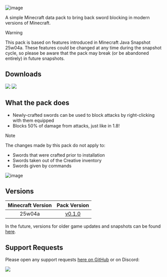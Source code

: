 ![image](https://i.imgur.com/NJx3aJQ.png)

A simple Minecraft data pack to bring back sword blocking in modern versions of Minecraft.

> [!WARNING]
> This pack is based on features introduced in Minecraft Java Snapshot 25w04a. 
> These features could be changed at any time during the snapshot cycle, so please
> be aware that the pack may break (or be abandoned entirely) in future snapshots.

## Downloads

[![](https://img.shields.io/modrinth/dt/whKGizn8?label=Modrinth&style=for-the-badge&color=00AF5C&logo=modrinth)](https://modrinth.com/datapack/new-sword-blocking)
[![](https://img.shields.io/github/downloads/Classic36-Media/New-Sword-Blocking/total?label=GitHub&style=for-the-badge&color=181717&logo=github)](https://github.com/Classic36-Media/New-Sword-Blocking/releases)

## What the pack does

* Newly-crafted swords can be used to block attacks by right-clicking with them equipped
* Blocks 50% of damage from attacks, just like in 1.8!

> [!NOTE]
> The changes made by this pack do not apply to: 
> * Swords that were crafted prior to installation
> * Swords taken out of the Creative inventory
> * Swords given by commands

![image](https://i.imgur.com/EnbirfS.gif)

## Versions

| Minecraft Version | Pack Version |
| :--: | :--: |
| 25w04a | [v0.1.0](https://github.com/Classic36-Media/New-Sword-Blocking/releases/tag/v0.1.0) |

In the future, versions for older game updates and snapshots can be found [here](https://github.com/Classic36-Media/New-Sword-Blocking/wiki/Versions).

## Support Requests
Please open any support requests [here on GitHub](https://github.com/Classic36-Media/New-Sword-Blocking/issues/new/choose) or on Discord:

[![](https://img.shields.io/discord/1107084025442607206?label=Discord&style=for-the-badge&color=5865F2&logo=discord)](https://discord.gg/vZJSDjPcmu)